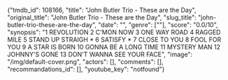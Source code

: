 {"tmdb_id": 108166, "title": "John Butler Trio - These are the Day", "original_title": "John Butler Trio - These are the Day", "slug_title": "john-butler-trio-these-are-the-day", "date": "", "genre": [""], "score": "0.0/10", "synopsis": "1 REVOLUTION  2 C'MON NOW  3 ONE WAY ROAD  4 RAGGED MILE  5 STAND UP STRAIGH *  6 SATISFY *  7 CLOSE TO YOU  8 FOOL FOR YOU  9 A STAR IS BORN  10 GONNA BE A LONG TIME  11 MYSTERY MAN  12 JOHNNY'S GONE  13 DON'T WANNA SEE YOUR FACE", "image": "/img/default-cover.png", "actors": [], "comments": [], "recommandations_id": [], "youtube_key": "notfound"}